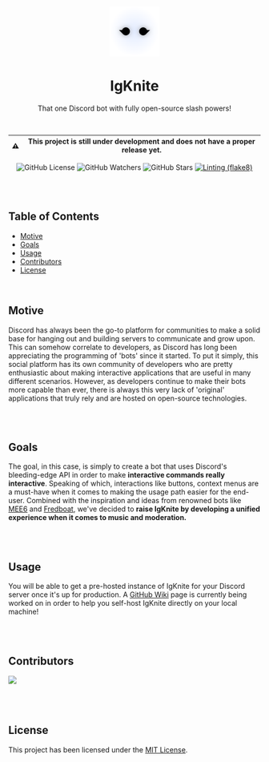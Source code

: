 <div align="center">

<br>
<img src="static/logo_circle.png" width="100">
<br>

# IgKnite
That one Discord bot with fully open-source slash powers!

<br>

:warning: | This project is still under development and does not have a proper release yet.
---|---

![GitHub License](https://img.shields.io/github/license/IgKniteDev/IgKnite?color=white&label=License)
![GitHub Watchers](https://img.shields.io/github/watchers/IgKniteDev/IgKnite?color=white&label=Watchers)
![GitHub Stars](https://img.shields.io/github/stars/IgKniteDev/IgKnite?color=black&style=social)
[![Linting (flake8)](https://github.com/IgKniteDev/IgKnite/actions/workflows/linting.yml/badge.svg?branch=main)](https://github.com/IgKniteDev/IgKnite/actions/workflows/linting.yml)

</div>

<br><br>

## Table of Contents

- [Motive](#motive)
- [Goals](#goals)
- [Usage](#usage)
- [Contributors](#contributors)
- [License](#license)

<br>

## Motive

Discord has always been the go-to platform for communities to make a solid base for hanging out and building servers to communicate and grow upon. This can somehow correlate to developers, as Discord has long been appreciating the programming of 'bots' since it started. To put it simply, this social platform has its own community of developers who are pretty enthusiastic about making interactive applications that are useful in many different scenarios. However, as developers continue to make their bots more capable than ever, there is always this very lack of 'original' applications that truly rely and are hosted on open-source technologies. 

<br><br>

## Goals

The goal, in this case, is simply to create a bot that uses Discord's bleeding-edge API in order to make **interactive commands really interactive**. Speaking of which, interactions like buttons, context menus are a must-have when it comes to making the usage path easier for the end-user. Combined with the inspiration and ideas from renowned bots like [MEE6](https://mee6.xyz) and [Fredboat](https://fredboat.com), we've decided to **raise IgKnite by developing a unified experience when it comes to music and moderation.** 

<br><br>

## Usage

You will be able to get a pre-hosted instance of IgKnite for your Discord server once it's up for production. A [GitHub Wiki](https://github.com/IgKniteDev/IgKnite/wiki) page is currently being worked on in order to help you self-host IgKnite directly on your local machine!

<br><br>

## Contributors

<a href="https://github.com/IgKniteDev/IgKnite/graphs/contributors">
  <img src="https://contrib.rocks/image?repo=IgKniteDev/IgKnite" />
</a>

<br><br>

## License

This project has been licensed under the [MIT License](LICENSE).